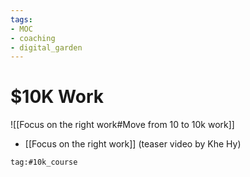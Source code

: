 ```yaml
---
tags: 
- MOC
- coaching
- digital_garden
---
```

# $10K Work
![[Focus on the right work#Move from 10 to 10k work]]

+ [[Focus on the right work]] (teaser video by Khe Hy)

```query
tag:#10k_course 
```


